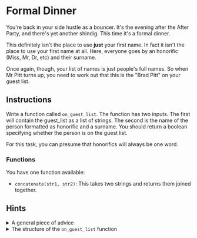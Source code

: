 # Formal Dinner

You're back in your side hustle as a bouncer.
It's the evening after the After Party, and there's yet another shindig.
This time it's a formal dinner.

This definitely isn't the place to use **just** your first name.
In fact it isn't the place to use your first name at all.
Here, everyone goes by an honorific (Miss, Mr, Dr, etc) and their surname.

Once again, though, your list of names is just people's full names.
So when Mr Pitt turns up, you need to work out that this is the "Brad Pitt" on your guest list.

## Instructions

Write a function called `on_guest_list`.
The function has two inputs.
The first will contain the guest_list as a list of strings.
The second is the name of the person formatted as honorific and a surname.
You should return a boolean specifying whether the person is on the guest list.

For this task, you can presume that honorifics will always be one word.

### Functions

You have one function available:

- `concatenate(str1, str2)`: This takes two strings and returns them joined together.

## Hints

<details><summary>A general piece of advice</summary>

This exercise would be a lot easier if you had some common functions available.

For example, most languages provide:

- a `length` function that tells you how long a string is.
- an `ends_with` function that tells you whether a string ends with another string.

Starting off by adding these functions will make your life a lot easier.

Maybe you've already written those functions in other exercises and you can reuse them here?

</details>

<details><summary>The structure of the <code>on_guest_list</code> function</summary>

The on_guest_list function is quite similar to the easier first exercise.
A good outline would be something like this:

```jikiscript
function on_guest_list with names, person do
  // Remove the honorific from the person's name to get the surname
  // Go through each name on the list in names
    // If the name ends with person's surname, return true
  // If none of the names match, return false
end
```

</details>
